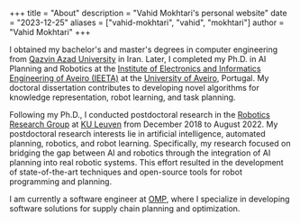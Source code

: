 +++
title = "About"
description = "Vahid Mokhtari's personal website"
date = "2023-12-25"
aliases = ["vahid-mokhtari", "vahid", "mokhtari"]
author = "Vahid Mokhtari"
+++

I obtained my bachelor's and master's degrees in computer engineering from [Qazvin Azad University](https://qazvin.iau.ir/en) in Iran. Later, I completed my Ph.D. in AI Planning and Robotics at the [Institute of Electronics and Informatics Engineering of Aveiro (IEETA)](https://www.ieeta.pt/) at the [University of Aveiro](https://www.ua.pt/), Portugal. My doctoral dissertation contributes to developing novel algorithms for knowledge representation, robot learning, and task planning.

Following my Ph.D., I conducted postdoctoral research in the [Robotics Research Group](https://www.mech.kuleuven.be/en/pma/research/robotics) at [KU Leuven](https://www.kuleuven.be/english/) from December 2018 to August 2022. My postdoctoral research interests lie in artificial intelligence, automated planning, robotics, and robot learning. Specifically, my research focused on bridging the gap between AI and robotics through the integration of AI planning into real robotic systems. This effort resulted in the development of state-of-the-art techniques and open-source tools for robot programming and planning.

I am currently a software engineer at [OMP](https://omp.com/), where I specialize in developing software solutions for supply chain planning and optimization.